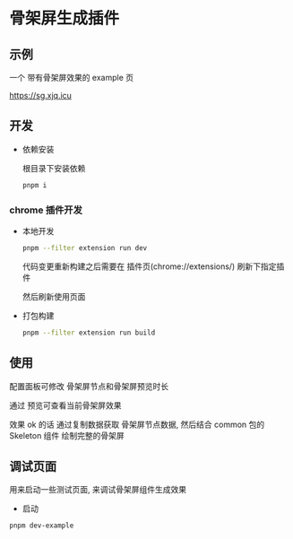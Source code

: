 # 骨架屏生成插件

## 示例

一个 带有骨架屏效果的 example 页

https://sg.xjq.icu

## 开发

- 依赖安装

  根目录下安装依赖

  ```sh
  pnpm i
  ```

### chrome 插件开发

- 本地开发

  ```sh
  pnpm --filter extension run dev
  ```

  代码变更重新构建之后需要在 插件页(chrome://extensions/) 刷新下指定插件

  然后刷新使用页面

- 打包构建

  ```sh
  pnpm --filter extension run build
  ```

## 使用

配置面板可修改 骨架屏节点和骨架屏预览时长

通过 预览可查看当前骨架屏效果

效果 ok 的话 通过复制数据获取 骨架屏节点数据, 然后结合 common 包的 Skeleton 组件 绘制完整的骨架屏

## 调试页面

用来启动一些测试页面, 来调试骨架屏组件生成效果

- 启动

```sh
pnpm dev-example
```

